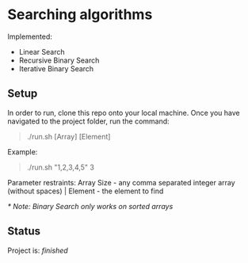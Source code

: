 # Searching algorithms

Implemented:

- Linear Search
- Recursive Binary Search
- Iterative Binary Search

## Setup

In order to run, clone this repo onto your local machine. Once you have navigated to the project folder, run the command:

> ./run.sh [Array] [Element]

Example:

> ./run.sh "1,2,3,4,5" 3

Parameter restraints: Array Size - any comma separated integer array (without spaces) | Element - the element to find </br>

_\* Note: Binary Search only works on sorted arrays_

## Status

Project is: _finished_
